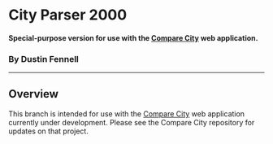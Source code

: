 ﻿City Parser 2000
================

#### Special-purpose version for use with the [Compare City](https://github.com/dwfennell/compare-city-2000 "Compare City") web application.
### By Dustin Fennell

****

## Overview

This branch is intended for use with the [Compare City](https://github.com/dwfennell/compare-city-2000 "Compare City") web application currently under development. Please see the Compare City repository for updates on that project.